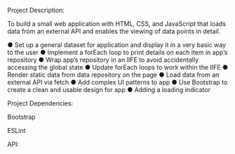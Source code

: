 Project Description: 

To build a small web application with HTML, CSS, and JavaScript that loads
data from an external API and enables the viewing of data points in detail.

● Set up a general dataset for application and display it in a very basic way to the user
● Implement a forEach loop to print details on each item in app’s repository
● Wrap app’s repository in an IIFE to avoid accidentally accessing the global state
● Update forEach loops to work within the IIFE
● Render static data from data repository on the page
● Load data from an external API via fetch
● Add complex UI patterns to app
● Use Bootstrap to create a clean and usable design for app
● Adding a loading indicator

Project Dependencies:

Bootstrap

ESLint

API:

